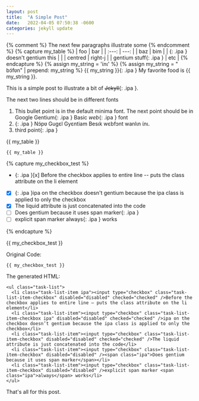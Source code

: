 ```yaml
---
layout: post
title:  "A Simple Post"
date:   2022-04-05 07:50:38 -0600
categories: jekyll update
---
```

 {% comment %} The next few paragraphs illustrate some  {% endcomment %}
{% capture my_table %}
| foo | bar |
| :---: | ---: |
| baz | bim |
| {: .ipa } doesn't gentium this   |   |
| centred   | right-j  |
| <span>gentium stuff</span>{: .ipa }  | etc  |
{% endcapture %}
{% assign my_string = 'ɩ́nɩ' %}
{% assign my_string =  " bɔ́fʋn" | prepend: my_string %}
<span>{{ my_string }}</span>{: .ipa }
My favorite food is {{ my_string }}.

This is a simple post to illustrate a bit of ~~Jekyll~~{: .ipa }.

The next two lines should be in different fonts
1. This bullet point is in the default minima font. The next point should be in Google <span>Gentium</span>{: .ipa } Basic *web*{: .ipa } font
2. {: .ipa } Nɔ́pʋ Gugɛl Gyɛntiam Besɩk wɛbfɔnt wanlɩn ɩ́nɩ.
3. third <span>point</span>{: .ipa }

{{ my_table }}

```
{{ my_table }}
```
{% capture my_checkbox_test %}
- {: .ipa }[x] Before the checkbox applies to entire line -- puts the class attribute on the li element
- [x] {: .ipa }ipa on the checkbox doesn't gentium because the ipa class is applied to only the checkbox
- [x] The liquid attribute is just concatenated into the code
- [ ] <span>Does gentium because it uses span marker</span>{: .ipa }
- [ ]  explicit span marker <span>always</span>{: .ipa } works

{% endcapture %}

{{ my_checkbox_test }}

Original Code:
```
{{ my_checkbox_test }}
```

The generated HTML:
```
<ul class="task-list">
  <li class="task-list-item ipa"><input type="checkbox" class="task-list-item-checkbox" disabled="disabled" checked="checked" />Before the checkbox applies to entire line – puts the class attribute on the li element</li>
  <li class="task-list-item"><input type="checkbox" class="task-list-item-checkbox ipa" disabled="disabled" checked="checked" />ipa on the checkbox doesn’t gentium because the ipa class is applied to only the checkbox</li>
  <li class="task-list-item"><input type="checkbox" class="task-list-item-checkbox" disabled="disabled" checked="checked" />The liquid attribute is just concatenated into the code</li>
  <li class="task-list-item"><input type="checkbox" class="task-list-item-checkbox" disabled="disabled" /><span class="ipa">Does gentium because it uses span marker</span></li>
  <li class="task-list-item"><input type="checkbox" class="task-list-item-checkbox" disabled="disabled" />explicit span marker <span class="ipa">always</span> works</li>
</ul>
```

That's all for this post.
